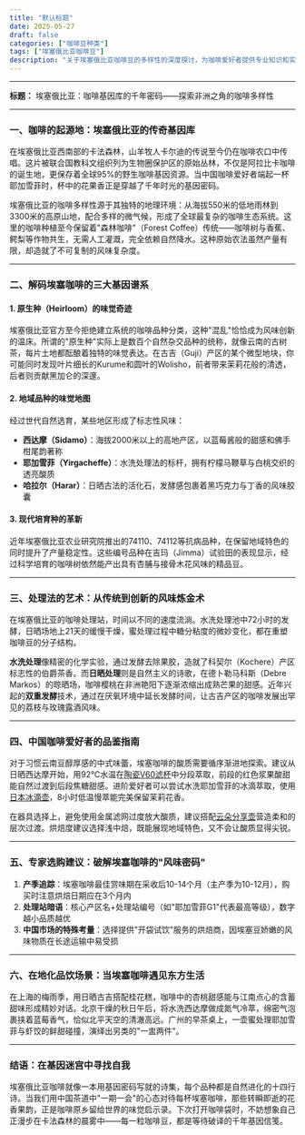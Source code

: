 ```yaml
---
title: "默认标题"
date: 2025-05-27
draft: false
categories: ["咖啡豆种类"]
tags: ["埃塞俄比亚咖啡豆"]
description: "关于埃塞俄比亚咖啡豆的多样性的深度探讨，为咖啡爱好者提供专业知识和实用指南。"
---
```


---
**标题：** 埃塞俄比亚：咖啡基因库的千年密码——探索非洲之角的咖啡多样性

---

### 一、咖啡的起源地：埃塞俄比亚的传奇基因库

在埃塞俄比亚西南部的卡法森林，山羊牧人卡尔迪的传说至今仍在咖啡农口中传唱。这片被联合国教科文组织列为生物圈保护区的原始丛林，不仅是阿拉比卡咖啡的诞生地，更保存着全球95%的野生咖啡基因资源。当中国咖啡爱好者端起一杯耶加雪菲时，杯中的花果香正是穿越了千年时光的基因密码。

埃塞俄比亚的咖啡多样性源于其独特的地理环境：从海拔550米的低地雨林到3300米的高原山地，配合多样的微气候，形成了全球最复杂的咖啡生态系统。这里的咖啡种植至今保留着"森林咖啡"（Forest Coffee）传统——咖啡树与香蕉、鳄梨等作物共生，无需人工灌溉，完全依赖自然降水。这种原始农法虽然产量有限，却造就了不可复制的风味复杂度。

---

### 二、解码埃塞咖啡的三大基因谱系

#### 1. 原生种（Heirloom）的味觉奇迹
埃塞俄比亚官方至今拒绝建立系统的咖啡品种分类，这种"混乱"恰恰成为风味创新的温床。所谓的"原生种"实际上是数百个自然杂交品种的统称，就像云南的古树茶，每片土地都酝酿着独特的味觉表达。在古吉（Guji）产区的某个微型地块，你可能同时发现叶片细长的Kurume和圆叶的Wolisho，前者带来茉莉花般的清透，后者则贡献黑加仑的深邃。

#### 2. 地域品种的味觉地图
经过世代自然选育，某些地区形成了标志性风味：
- **西达摩（Sidamo）**：海拔2000米以上的高地产区，以蓝莓酱般的甜感和佛手柑尾韵著称
- **耶加雪菲（Yirgacheffe）**：水洗处理法的标杆，拥有柠檬马鞭草与白桃交织的透亮酸质
- **哈拉尔（Harar）**：日晒古法的活化石，发酵感包裹着黑巧克力与丁香的风味胶囊

#### 3. 现代培育种的革新
近年埃塞俄比亚农业研究院推出的74110、74112等抗病品种，在保留地域特色的同时提升了产量稳定性。这些编号品种在吉玛（Jimma）试验田的表现显示，经过科学培育的咖啡树依然能产出具有杏脯与接骨木花风味的精品豆。

---

### 三、处理法的艺术：从传统到创新的风味炼金术

在埃塞俄比亚的咖啡处理站，时间以不同的速度流淌。水洗处理池中72小时的发酵，日晒场地上21天的缓慢干燥，蜜处理过程中糖分粘度的微妙变化，都在重塑咖啡豆的分子结构。

**水洗处理**像精密的化学实验，通过发酵去除果胶，造就了科契尔（Kochere）产区标志性的伯爵茶香。而**日晒处理**则是自然主义的诗歌，在德卜勒马科斯（Debre Markos）的晾晒场，咖啡樱桃在非洲艳阳下逐渐浓缩出成熟芒果的甜感。近年兴起的**双重发酵**技术，通过在厌氧环境中延长发酵时间，让古吉产区的咖啡发展出罕见的荔枝与玫瑰露酒风味。

---

### 四、中国咖啡爱好者的品鉴指南

对于习惯云南豆醇厚感的中式味蕾，埃塞咖啡的酸质需要循序渐进地探索。建议从日晒西达摩开始，用92℃水温在[陶瓷V60滤杯](https://www.amazon.com/s?k=%E9%99%B6%E7%93%B7V60%E6%BB%A4%E6%9D%AF&tag=coffeeprism-20)中分段萃取，前段的红色浆果酸甜能自然过渡到后段焦糖甜感。进阶爱好者可以尝试水洗耶加雪菲的冰滴萃取，使用[日本冰滴壶](https://www.amazon.com/s?k=%E6%97%A5%E6%9C%AC%E5%86%B0%E6%BB%B4%E5%A3%B6&tag=coffeeprism-20)，8小时低温慢萃能完美保留茉莉花香。

在器具选择上，避免使用金属滤网过度放大酸质，建议搭配[云朵分享壶](https://www.amazon.com/s?k=%E4%BA%91%E6%9C%B5%E5%88%86%E4%BA%AB%E5%A3%B6&tag=coffeeprism-20)营造柔和的层次过渡。烘焙度建议选择浅中焙，既能展现地域特色，又不会让酸质显得尖锐。

---

### 五、专家选购建议：破解埃塞咖啡的"风味密码"

1. **产季追踪**：埃塞咖啡最佳赏味期在采收后10-14个月（主产季为10-12月），购买时注意烘焙日期应在3个月内
2. **处理站暗语**：核心产区名+处理站编号（如"耶加雪菲G1"代表最高等级），数字越小品质越优
3. **中国市场的特殊考量**：选择提供"开袋试饮"服务的烘焙商，因埃塞豆娇嫩的风味物质在长途运输中易受损

---

### 六、在地化品饮场景：当埃塞咖啡遇见东方生活

在上海的梅雨季，用日晒古吉搭配桂花糕，咖啡中的杏桃甜感能与江南点心的含蓄甜味形成精妙对话。北京干燥的秋日午后，将水洗西达摩做成氮气冷萃，绵密气泡裹挟着蓝莓香气，恰似北平天空的清澈高远。广州的早茶桌上，一壶蜜处理耶加雪菲与虾饺的鲜甜碰撞，演绎出另类的"一盅两件"。

---

### 结语：在基因迷宫中寻找自我

埃塞俄比亚咖啡就像一本用基因密码写就的诗集，每个品种都是自然进化的十四行诗。当我们用中国茶道中"一期一会"的心态对待每杯埃塞咖啡，那些转瞬即逝的花香果韵，正是咖啡原乡留给世界的味觉启示录。下次打开咖啡袋时，不妨想象自己正漫步在卡法森林的晨雾中——每一粒咖啡豆，都是等待破译的千年基因信笺。